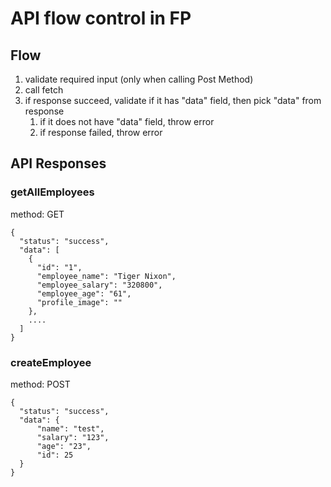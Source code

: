 # API flow control in FP

## Flow
1. validate required input (only when calling Post Method)
2. call fetch
3. if response succeed, validate if it has "data" field, then pick "data" from response
   1. if it does not have "data" field, throw error
   2. if response failed, throw error


## API Responses

### getAllEmployees
method: GET
```
{
  "status": "success",
  "data": [
    {
      "id": "1",
      "employee_name": "Tiger Nixon",
      "employee_salary": "320800",
      "employee_age": "61",
      "profile_image": ""
    },
    ....
  ]
}
```

### createEmployee
method: POST
```
{
  "status": "success",
  "data": {
      "name": "test",
      "salary": "123",
      "age": "23",
      "id": 25
  }
}
```
